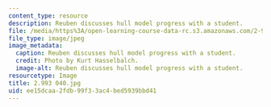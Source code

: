 ```yaml
---
content_type: resource
description: Reuben discusses hull model progress with a student.
file: /media/https%3A/open-learning-course-data-rc.s3.amazonaws.com/2-993-special-topics-in-mechanical-engineering-the-art-and-science-of-boat-design-january-iap-2007/ee15dcaa2fdb99f33ac4bed5939bbd41_2993040.jpg
file_type: image/jpeg
image_metadata:
  caption: Reuben discusses hull model progress with a student.
  credit: Photo by Kurt Hasselbalch.
  image-alt: Reuben discusses hull model progress with a student.
resourcetype: Image
title: 2.993 040.jpg
uid: ee15dcaa-2fdb-99f3-3ac4-bed5939bbd41
---
```

